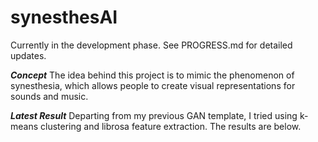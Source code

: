 # synesthesAI

Currently in the development phase.
See PROGRESS.md for detailed updates.


***Concept***
The idea behind this project is to mimic the phenomenon of synesthesia, which allows people to create visual representations
for sounds and music. 


***Latest Result***
Departing from my previous GAN template, I tried using k-means clustering and librosa feature extraction. The results are below.



